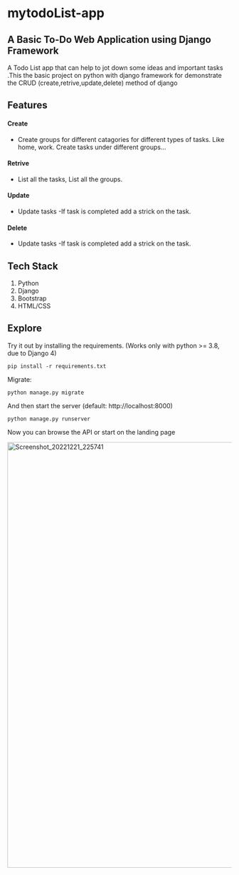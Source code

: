 # mytodoList-app
## A Basic To-Do Web Application using Django Framework
A Todo List app that can help to jot down some ideas and important tasks .This the basic project on python with django framework for demonstrate the CRUD (create,retrive,update,delete) method of django

## Features
#### Create
- Create groups for different catagories for different types of tasks. Like home, work. Create tasks under different groups...
#### Retrive
- List all the tasks, List all the groups.
#### Update
- Update tasks -If task is completed add a strick on the task.
#### Delete
- Update tasks -If task is completed add a strick on the task.

## Tech Stack
1. Python
2. Django
3. Bootstrap
4. HTML/CSS

## Explore
Try it out by installing the requirements. (Works only with python >= 3.8, due to Django 4)

```
pip install -r requirements.txt
```
Migrate:
```
python manage.py migrate
```
And then start the server (default: http://localhost:8000)
```
python manage.py runserver
```
Now you can browse the API or start on the landing page

<img width="954" alt="Screenshot_20221221_225741" src="https://user-images.githubusercontent.com/86887239/208971629-cb55ee8d-3661-4192-a923-c2296e1d323c.png">
